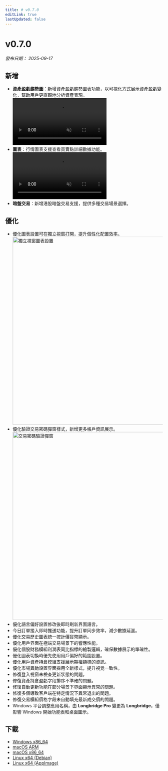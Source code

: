 ```yaml
---
title: # v0.7.0
editLink: true
lastUpdated: false
---
```


# v0.7.0 

_發布日期： 2025-09-17_

## 新增

- **資產盈虧趨勢圖**：新增資產盈虧趨勢圖表功能，以可視化方式展示資產盈虧變化，幫助用戶更直觀地分析資產表現。
  <video src="https://assets.lbctrl.com/uploads/e59c7b06-856b-45ac-b95f-9698b33da516/profitloss-trend-chart1.mp4" type="video/mp4" autoplay muted loop>Your browser does not support the video tag.</video>
- **圖表**：行情圖表支援查看買賣點詳細數據功能。
  <video src="https://assets.lbctrl.com/uploads/b9e759b1-42d9-4c9d-a327-bad6e5880a24/chart-buy-sell-detail.mp4" type="video/mp4" autoplay muted loop>Your browser does not support the video tag.</video>
- **暗盤交易**：新增港股暗盤交易支援，提供多種交易場景選擇。

## 優化

- 優化圖表設置可在獨立視窗打開，提升個性化配置效率。
  <img src="https://assets.lbctrl.com/uploads/18ef3db3-b853-408b-afa0-2c2531a07e02/chart-setting-in-window.png" alt="獨立視窗圖表設置" width="800" height="600">
- 優化驗證交易密碼彈窗樣式，新增更多帳戶資訊展示。
  <img src="https://assets.lbctrl.com/uploads/ba590ee3-dec6-49e0-a904-946607086ee9/scr-20250922-ntyk.png" alt="交易密碼驗證彈窗" width="800" height="600">
- 優化語言偏好設置修改後即時刷新界面語言。
- 今日訂單接入即時推送功能，提升訂單同步效率，減少數據延遲。
- 優化交易歷史圖表統一按計價貨幣顯示。
- 優化用戶界面在極端交易場景下的響應性能。
- 優化個股財務模組利潤表同比指標的繪製邏輯，確保數據展示的準確性。
- 優化圖表切換時優先使用用戶偏好的範圍設置。
- 優化用戶資產持倉模組支援展示期權類標的資訊。
- 優化市場異動設置界面採用全新樣式，提升視覺一致性。
- 修復登入視窗未檢查更新狀態的問題。
- 修復資產持倉盈虧字段排序不準確的問題。
- 修復自動更新功能在部分場景下界面顯示異常的問題。
- 修復多個導致客戶端在特定情況下異常退出的問題。
- 修復交易模組價格字段未自動填充最新成交價的問題。
- Windows 平台調整應用名稱，由 **Longbridge Pro** 變更為 **Longbridge**，僅影響 Windows 開始功能表和桌面圖示。

## 下載

- [Windows x86_64](https://assets.lbkrs.com/github/release/longbridge-desktop/stable/longbridge-v0.7.0-windows-x86_64.exe)
- [macOS ARM](https://assets.lbkrs.com/github/release/longbridge-desktop/stable/longbridge-v0.7.0-macos-aarch64.dmg)
- [macOS x86_64](https://assets.lbkrs.com/github/release/longbridge-desktop/stable/longbridge-v0.7.0-macos-x86_64.dmg)
- [Linux x64 (Debian)](https://assets.lbkrs.com/github/release/longbridge-desktop/stable/longbridge-v0.7.0-linux-x86_64.deb)
- [Linux x64 (AppImage)](https://assets.lbkrs.com/github/release/longbridge-desktop/stable/longbridge-v0.7.0-linux-x86_64.AppImage)